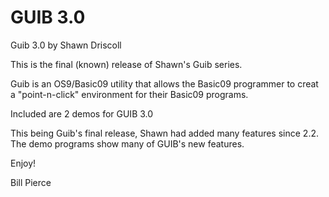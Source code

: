 # GUIB 3.0

Guib 3.0 by Shawn Driscoll

This is the final (known) release of Shawn's Guib series.

Guib is an OS9/Basic09 utility that allows the Basic09 programmer to creat a "point-n-click" environment for their Basic09 programs.

Included are 2 demos for GUIB 3.0

This being Guib's final release, Shawn had added many features since 2.2. The demo programs show many of GUIB's new features.

Enjoy!

Bill Pierce
